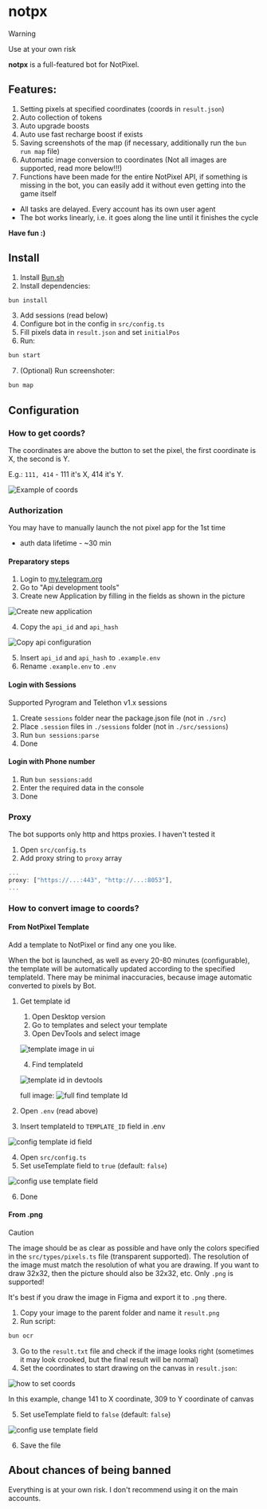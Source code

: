 # notpx

> [!WARNING]
> Use at your own risk

**notpx** is a full-featured bot for NotPixel.

## Features:

1. Setting pixels at specified coordinates (coords in `result.json`)
2. Auto collection of tokens
3. Auto upgrade boosts
4. Auto use fast recharge boost if exists
5. Saving screenshots of the map (if necessary, additionally run the `bun run map` file)
6. Automatic image conversion to coordinates (Not all images are supported, read more below!!!)
7. Functions have been made for the entire NotPixel API, if something is missing in the bot, you can easily add it without even getting into the game itself

* All tasks are delayed. Every account has its own user agent
* The bot works linearly, i.e. it goes along the line until it finishes the cycle

**Have fun :)**

## Install

1. Install [Bun.sh](https://bun.sh)
2. Install dependencies:

```bash
bun install
```

3. Add sessions (read below)
4. Configure bot in the config in `src/config.ts`
5. Fill pixels data in `result.json` and set `initialPos`
6. Run:

```bash
bun start
```

7. (Optional) Run screenshoter:
```bash
bun map
```

## Configuration

### How to get coords?

The coordinates are above the button to set the pixel, the first coordinate is X, the second is Y.

E.g.: `111, 414` - 111 it's X, 414 it's Y.

![Example of coords](images/coords.png)

### Authorization

You may have to manually launch the not pixel app for the 1st time

* auth data lifetime - ~30 min

#### Preparatory steps

1. Login to [my.telegram.org](https://my.telegram.org)
2. Go to "Api development tools"
3. Create new Application by filling in the fields as shown in the picture

![Create new application](images/tg-create-application.png)

4. Copy the `api_id` and `api_hash`

![Copy api configuration](images/tg-copy-config.png)

5. Insert `api_id` and `api_hash` to `.example.env`
6. Rename `.example.env` to `.env`

#### Login with Sessions

Supported Pyrogram and Telethon v1.x sessions

1. Create `sessions` folder near the package.json file (not in `./src`)
2. Place `.session` files in `./sessions` folder (not in `./src/sessions`)
3. Run `bun sessions:parse`
4. Done

#### Login with Phone number

1. Run `bun sessions:add`
2. Enter the required data in the console
3. Done

### Proxy

The bot supports only http and https proxies. I haven't tested it

1. Open `src/config.ts`
2. Add proxy string to `proxy` array

```ts
...
proxy: ["https://...:443", "http://...:8053"],
...
```

### How to convert image to coords?

#### From NotPixel Template

Add a template to NotPixel or find any one you like.

When the bot is launched, as well as every 20-80 minutes (configurable), the template will be automatically updated according to the specified templateId. There may be minimal inaccuracies, because image automatic converted to pixels by Bot.

1. Get template id

    1. Open Desktop version
    2. Go to templates and select your template
    3. Open DevTools and select image

    ![template image in ui](images/desktop-select-image.png)

    4. Find templateId

    ![template id in devtools](images/desktop-template-id.png)

    full image:
    ![full find template Id](images/desktop-get-template-id.png)

2. Open `.env` (read above)
3. Insert templateId to `TEMPLATE_ID` field in .env

![config template id field](images/config-template-id.png)

4. Open `src/config.ts`
5. Set useTemplate field to `true` (default: `false`)

![config use template field](images/config-use-template.png)

6. Done

#### From .png

> [!CAUTION]
> The image should be as clear as possible and have only the colors specified in the `src/types/pixels.ts` file (transparent supported).
> The resolution of the image must match the resolution of what you are drawing. If you want to draw 32x32, then the picture should also be 32x32, etc.
> Only `.png` is supported!

It's best if you draw the image in Figma and export it to `.png` there.

1. Copy your image to the parent folder and name it `result.png`
2. Run script:
```bash
bun ocr
```
3. Go to the `result.txt` file and check if the image looks right (sometimes it may look crooked, but the final result will be normal)
4. Set the coordinates to start drawing on the canvas in `result.json`:

![how to set coords](images/coords-for-result.png)

In this example, change 141 to X coordinate, 309 to Y coordinate of canvas

5. Set useTemplate field to `false` (default: `false`)

![config use template field](images/config-use-template-false.png)

6. Save the file

## About chances of being banned

Everything is at your own risk. I don't recommend using it on the main accounts.
